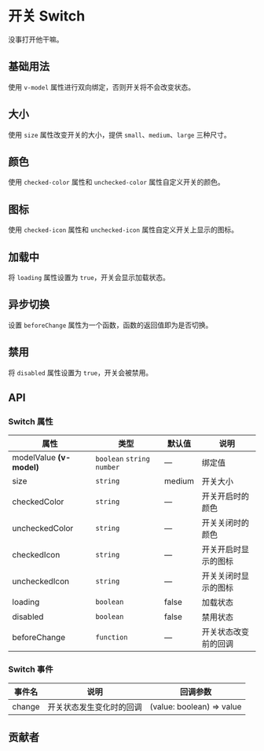 # 开关 Switch
没事打开他干嘛。


## 基础用法
使用 `v-model` 属性进行双向绑定，否则开关将不会改变状态。
<demo src="./src/switch/basic.vue"/>


## 大小
使用 `size` 属性改变开关的大小，提供 `small`、`medium`、`large` 三种尺寸。
<demo src="./src/switch/size.vue"/>


## 颜色
使用 `checked-color` 属性和 `unchecked-color` 属性自定义开关的颜色。
<demo src="./src/switch/color.vue"/>


## 图标
使用 `checked-icon` 属性和 `unchecked-icon` 属性自定义开关上显示的图标。
<demo src="./src/switch/icon.vue"/>


## 加载中
将 `loading` 属性设置为 `true`，开关会显示加载状态。
<demo src="./src/switch/loading.vue"/>


## 异步切换
设置 `beforeChange` 属性为一个函数，函数的返回值即为是否切换。
<demo src="./src/switch/change.vue"/>


## 禁用
将 `disabled` 属性设置为 `true`，开关会被禁用。
<demo src="./src/switch/disabled.vue"/>


## API

### Switch 属性
| 属性 | 类型 | 默认值 | 说明 |
| --- | --- | --- | --- |
| modelValue **(v-model)** | `boolean` `string` `number` | — | 绑定值 |
| size | `string` | medium | 开关大小 |
| checkedColor | `string` | — | 开关开启时的颜色 |
| uncheckedColor | `string` | — | 开关关闭时的颜色 |
| checkedIcon | `string` | — | 开关开启时显示的图标 |
| uncheckedIcon | `string` | — | 开关关闭时显示的图标 |
| loading | `boolean` | false | 加载状态 |
| disabled | `boolean` | false | 禁用状态 |
| beforeChange | `function` | — | 开关状态改变前的回调 |

### Switch 事件
| 事件名 | 说明 | 回调参数 |
| --- | --- | --- |
| change | 开关状态发生变化时的回调 | (value: boolean) => value |

## 贡献者
<member></member>